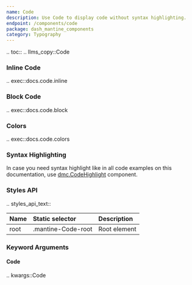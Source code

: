 ```yaml
---
name: Code
description: Use Code to display code without syntax highlighting.
endpoint: /components/code
package: dash_mantine_components
category: Typography
---
```


.. toc::
.. llms_copy::Code

### Inline Code

.. exec::docs.code.inline

### Block Code

.. exec::docs.code.block

### Colors

.. exec::docs.code.colors

### Syntax Highlighting

In case you need syntax highlight like in all code examples on this documentation, use [dmc.CodeHighlight](/components/code-highlight)
component.

### Styles API

.. styles_api_text::

| Name         | Static selector    | Description                                   |
|:-------------|:-------------------|:----------------------------------------------|
| root         | .mantine-Code-root | Root element                                  |

### Keyword Arguments

#### Code

.. kwargs::Code
